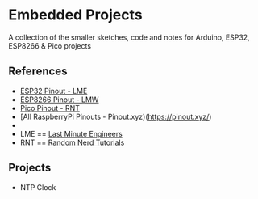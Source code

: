 # Embedded Projects

A collection of the smaller sketches, code and notes for Arduino, ESP32, ESP8266 & Pico projects

## References

- [ESP32 Pinout - LME](https://lastminuteengineers.com/esp32-pinout-reference/)
- [ESP8266 Pinout - LMW](https://lastminuteengineers.com/esp8266-pinout-reference/)
- [Pico Pinout - RNT](https://randomnerdtutorials.com/raspberry-pi-pico-w-pinout-gpios/)
- [All RaspberryPi Pinouts - Pinout.xyz)(https://pinout.xyz/)
- 
- LME == [Last Minute Engineers](https://lastminuteengineers.com/)
- RNT == [Random Nerd Tutorials](https://randomnerdtutorials.com/)


## Projects

- NTP Clock
